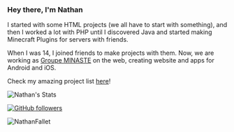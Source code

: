 ### Hey there, I'm Nathan

I started with some HTML projects (we all have to start with something), and then I worked a lot with PHP until I discovered Java and started making Minecraft Plugins for servers with friends.

When I was 14, I joined friends to make projects with them. Now, we are working as [Groupe MINASTE](https://github.com/GroupeMINASTE) on the web, creating website and apps for Android and iOS.

Check my amazing project list [here](https://www.nathanfallet.me)!

![Nathan's Stats](https://github-readme-stats.vercel.app/api?username=NathanFallet&show_icons=true&count_private=true&theme=dark)

[![GitHub followers](https://img.shields.io/github/followers/NathanFallet?label=Followers&style=social)](https://github.com/NathanFallet/)
<p align="left"> <img src="https://komarev.com/ghpvc/?username=NathanFallet" alt="NathanFallet" /> </p>
